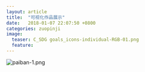 ```yaml
---
layout: article
title:  "可视化作品展示"
date:   2018-01-07 22:07:50 +0800
categories: zuopinji
image:
  teaser: C_SDG goals_icons-individual-RGB-01.png
  feature:
---
```

![paiban-1.png](https://i.loli.net/2018/01/07/5a523d1498b8e.png)

